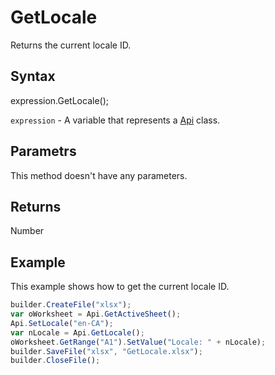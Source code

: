 # GetLocale

Returns the current locale ID.

## Syntax

expression.GetLocale();

`expression` - A variable that represents a [Api](../Api.md) class.

## Parametrs

This method doesn't have any parameters.

## Returns

Number

## Example

This example shows how to get the current locale ID.

```javascript
builder.CreateFile("xlsx");
var oWorksheet = Api.GetActiveSheet();
Api.SetLocale("en-CA");
var nLocale = Api.GetLocale();
oWorksheet.GetRange("A1").SetValue("Locale: " + nLocale);
builder.SaveFile("xlsx", "GetLocale.xlsx");
builder.CloseFile();
```